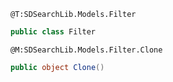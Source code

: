 ```
@T:SDSearchLib.Models.Filter
```
```csharp
public class Filter
```
```
@M:SDSearchLib.Models.Filter.Clone
```
```csharp
public object Clone()
```

